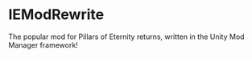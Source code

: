 # IEModRewrite
The popular mod for Pillars of Eternity returns, written in the Unity Mod Manager framework! 

